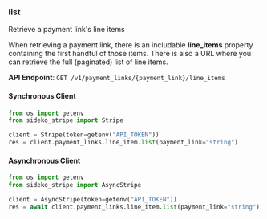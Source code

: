 
### list <a name="list"></a>
Retrieve a payment link's line items

<p>When retrieving a payment link, there is an includable <strong>line_items</strong> property containing the first handful of those items. There is also a URL where you can retrieve the full (paginated) list of line items.</p>

**API Endpoint**: `GET /v1/payment_links/{payment_link}/line_items`

#### Synchronous Client

```python
from os import getenv
from sideko_stripe import Stripe

client = Stripe(token=getenv("API_TOKEN"))
res = client.payment_links.line_item.list(payment_link="string")
```

#### Asynchronous Client

```python
from os import getenv
from sideko_stripe import AsyncStripe

client = AsyncStripe(token=getenv("API_TOKEN"))
res = await client.payment_links.line_item.list(payment_link="string")
```
